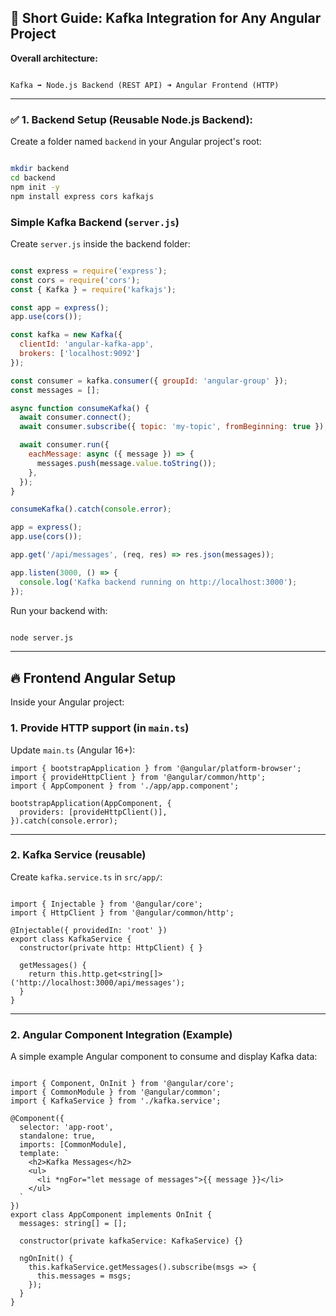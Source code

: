 ## 🚀 **Short Guide: Kafka Integration for Any Angular Project**

**Overall architecture:**

```

Kafka ➡️ Node.js Backend (REST API) ➜ Angular Frontend (HTTP)

```

---

### ✅ **1. Backend Setup (Reusable Node.js Backend):**

Create a folder named `backend` in your Angular project's root:

```bash

mkdir backend
cd backend
npm init -y
npm install express cors kafkajs

```

### **Simple Kafka Backend (`server.js`)**

Create `server.js` inside the backend folder:

```jsx

const express = require('express');
const cors = require('cors');
const { Kafka } = require('kafkajs');

const app = express();
app.use(cors());

const kafka = new Kafka({
  clientId: 'angular-kafka-app',
  brokers: ['localhost:9092']
});

const consumer = kafka.consumer({ groupId: 'angular-group' });
const messages = [];

async function consumeKafka() {
  await consumer.connect();
  await consumer.subscribe({ topic: 'my-topic', fromBeginning: true });

  await consumer.run({
    eachMessage: async ({ message }) => {
      messages.push(message.value.toString());
    },
  });
}

consumeKafka().catch(console.error);

app = express();
app.use(cors());

app.get('/api/messages', (req, res) => res.json(messages));

app.listen(3000, () => {
  console.log('Kafka backend running on http://localhost:3000');
});

```

Run your backend with:

```bash

node server.js

```

---

## 🔥 **Frontend Angular Setup**

Inside your Angular project:

### **1. Provide HTTP support (in `main.ts`)**

Update `main.ts` (Angular 16+):

```tsx
import { bootstrapApplication } from '@angular/platform-browser';
import { provideHttpClient } from '@angular/common/http';
import { AppComponent } from './app/app.component';

bootstrapApplication(AppComponent, {
  providers: [provideHttpClient()],
}).catch(console.error);

```

---

### **2. Kafka Service (reusable)**

Create `kafka.service.ts` in `src/app/`:

```tsx

import { Injectable } from '@angular/core';
import { HttpClient } from '@angular/common/http';

@Injectable({ providedIn: 'root' })
export class KafkaService {
  constructor(private http: HttpClient) { }

  getMessages() {
    return this.http.get<string[]>('http://localhost:3000/api/messages');
  }
}

```

---

### **2. Angular Component Integration (Example)**

A simple example Angular component to consume and display Kafka data:

```tsx

import { Component, OnInit } from '@angular/core';
import { CommonModule } from '@angular/common';
import { KafkaService } from './kafka.service';

@Component({
  selector: 'app-root',
  standalone: true,
  imports: [CommonModule],
  template: `
    <h2>Kafka Messages</h2>
    <ul>
      <li *ngFor="let message of messages">{{ message }}</li>
    </ul>
  `
})
export class AppComponent implements OnInit {
  messages: string[] = [];

  constructor(private kafkaService: KafkaService) {}

  ngOnInit() {
    this.kafkaService.getMessages().subscribe(msgs => {
      this.messages = msgs;
    });
  }
}

```
